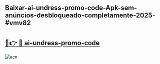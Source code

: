 ## Baixar-ai-undress-promo-code-Apk-sem-anúncios-desbloqueado-completamente-2025-#vmv82

# <h2><a href="https://ainizakaria.my?title=ai-undress-promo-code&ref=20M">🔗👉 🔴 ai-undress-promo-code</a></h2>

[![acn](https://github.com/user-attachments/assets/0f9c940e-d8b0-45ae-aac7-cd30a18b3e1c)](https://ainizakaria.my?title=ai-undress-promo-code&ref=20M)

